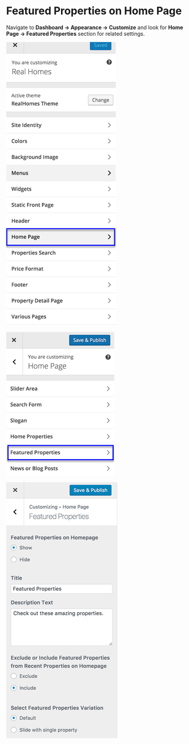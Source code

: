 # Featured Properties on Home Page

Navigate to **Dashboard → Appearance → Customize** and look for **Home Page → Featured Properties** section for related settings.

![Customize Home Page](images/home-setup/customize-homepage.png)

![Featured Properties on Home Page](images/home-setup/featured-section.png)

![Featured Properties Settings](images/home-setup/featured-properties-settings.png)
